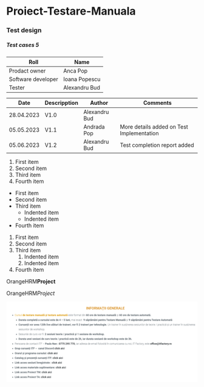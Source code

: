 # Proiect-Testare-Manuala

### Test design

<h5>Test cases 5</h5>

| Roll  | Name  |
|---|---|
| Prodact owner | Anca Pop |
| Software developer | Ioana Popescu |
| Tester | Alexandru Bud |

| Date  | Descripption | Author | Comments |
|---|---|---|---|
| 28.04.2023 | V1.0 | Alexandru Bud |  |
| 05.05.2023 | V1.1 | Andrada Pop | More details added on Test Implementation |
| 05.06.2023 | V1.2 | Alexandru Bud | Test completion report added |

1. First item
2. Second item
3. Third item
4. Fourth item

- First item
- Second item
- Third item
    - Indented item
    - Indented item
- Fourth item

1. First item
2. Second item
3. Third item
    1. Indented item
    2. Indented item
4. Fourth item

OrangeHRM**Project**

OrangeHRM*Project*

![Test ccondition](https://github.com/AlexB1904/Proiect-Testare-Manuala/blob/main/Screenshot%202023-05-05%20183407.png)


